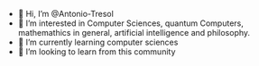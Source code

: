 - 👋 Hi, I’m @Antonio-Tresol
- 👀 I’m interested in Computer Sciences, quantum Computers, mathemathics in general, artificial intelligence and philosophy.
- 🌱 I’m currently learning computer sciences
- 💞️ I’m looking to learn from this community
<!---
Antonio-Tresol/Antonio-Tresol is a ✨ special ✨ repository because its `README.md` (this file) appears on your GitHub profile.
You can click the Preview link to take a look at your changes.
--->
